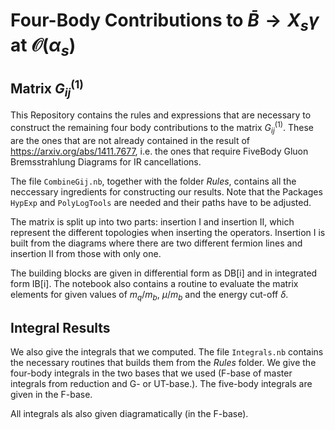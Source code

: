 # Four-Body Contributions to $\bar{B} \to X_{s}\gamma$ at $\mathcal{O}(\alpha_{s})$

## Matrix $G^{(1)}_{ij}$

This Repository contains the rules and expressions that are necessary to construct the remaining four body contributions to the matrix $G^{(1)}_{ij}$.
These are the ones that are not already contained in the result of https://arxiv.org/abs/1411.7677, i.e. the ones that require FiveBody Gluon Bremsstrahlung Diagrams for IR cancellations.

The file $\texttt{CombineGij.nb}$, together with the folder $\textit{Rules}$, contains all the neccessary ingredients for constructing our results. 
Note that the Packages $\texttt{HypExp}$ and $\texttt{PolyLogTools}$ are needed and their paths have to be adjusted.

The matrix is split up into two parts: insertion I and insertion II, which represent the different topologies when inserting the operators.
Insertion I is built from the diagrams where there are two different fermion lines and insertion II from those with only one.

The building blocks are given in differential form as DB[i] and in integrated form IB[i]. 
The notebook also contains a routine to evaluate the matrix elements for given values of $m_q$/$m_b$, $\mu$/$m_b$  and the energy cut-off $\delta$.

## Integral Results

We also give the integrals that we computed. The file $\texttt{Integrals.nb}$ contains the necessary routines that builds them from the $\textit{Rules}$ folder.
We give the four-body integrals in the two bases that we used (F-base of master integrals from reduction and G- or UT-base.).
The five-body integrals are given in the F-base.

All integrals als also given diagramatically (in the F-base).
